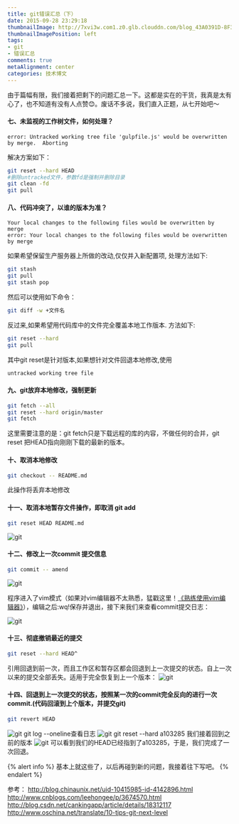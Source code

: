 ```yaml
---
title: git错误汇总（下）
date: 2015-09-28 23:29:18
thumbnailImage: http://7xvi3w.com1.z0.glb.clouddn.com/blog_43A0391D-8F3C-4215-B75B-D2A4CB356BA4.png
thumbnailImagePosition: left
tags: 
- git
- 错误汇总
comments: true
metaAlignment: center
categories: 技术博文
---
```

由于篇幅有限，我们接着把剩下的问题汇总一下。这都是实在的干货，我真是太有心了，也不知道有没有人点赞😊。废话不多说，我们直入正题，从七开始吧～
<!-- more -->
#### 七、未监视的工作树文件，如何处理？
```
error: Untracked working tree file 'gulpfile.js' would be overwritten by merge.  Aborting
```
解决方案如下：
```sh
git reset --hard HEAD
#删除untracked文件，参数fd是强制并删除目录
git clean -fd 
git pull
```

#### 八、代码冲突了，以谁的版本为准？
```
Your local changes to the following files would be overwritten by merge
error: Your local changes to the following files would be overwritten by merge
```

如果希望保留生产服务器上所做的改动,仅仅并入新配置项, 处理方法如下:
```sh
git stash
git pull
git stash pop
```
然后可以使用如下命令：
```sh
git diff -w +文件名 
```

反过来,如果希望用代码库中的文件完全覆盖本地工作版本. 方法如下:
```sh
git reset --hard
git pull
```
其中git reset是针对版本,如果想针对文件回退本地修改,使用
```sh
untracked working tree file
```

#### 九、git放弃本地修改，强制更新
```sh
git fetch --all
git reset --hard origin/master
git fetch 
```
这里需要注意的是：git fetch只是下载远程的库的内容，不做任何的合并，git reset 把HEAD指向刚刚下载的最新的版本。

#### 十、取消本地修改
```sh
git checkout -- README.md
```

此操作将丢弃本地修改

#### 十一、取消本地暂存文件操作，即取消 git add
```sh
git reset HEAD README.md
```
![git](http://7xvi3w.com1.z0.glb.clouddn.com/blog_9A5246ED-9E43-42B3-9A84-1C9D8B461BC5.png)

#### 十二、修改上一次commit 提交信息
```sh
git commit -- amend
```
![git](http://7xvi3w.com1.z0.glb.clouddn.com/blog_6DB344AF-66FC-479E-A62F-77155919BA45.png)

程序进入了vim模式（如果对vim编辑器不太熟悉，猛戳这里！[《熟练使用vim编辑器》](http://jartto.wang/2015/10/03/skilful-with-vim/)），编辑之后:wq!保存并退出，接下来我们来查看commit提交日志：

![git](http://7xvi3w.com1.z0.glb.clouddn.com/blog_ED01E167-54D4-4245-9F9D-5F3772B074E9.png)

#### 十三、彻底撤销最近的提交
```sh
git reset --hard HEAD^
```
引用回退到前一次，而且工作区和暂存区都会回退到上一次提交的状态。自上一次以来的提交全部丢失。适用于完全恢复到上一个版本：
![git](http://7xvi3w.com1.z0.glb.clouddn.com/blog_4D119908-2F9C-4AD9-8699-119223F38CDA.png)

#### 十四、回退到上一次提交的状态，按照某一次的commit完全反向的进行一次commit.(代码回滚到上个版本，并提交git)
```sh
git revert HEAD
```
![git](http://7xvi3w.com1.z0.glb.clouddn.com/blog_56B1AB35-2F5E-47FF-A889-B469DBD095FE.png)
git log --oneline查看日志
![git](http://7xvi3w.com1.z0.glb.clouddn.com/blog_6A759CE9-5487-47D5-A16A-ECBE675C0CCD.png)
git reset --hard a103285 我们接着回到之前的版本
![git](http://7xvi3w.com1.z0.glb.clouddn.com/blog_D42CB1FB-EDBE-4AE1-99D2-F20CA4C7220D.png)
可以看到我们的HEAD已经指到了a103285，于是，我们完成了一次回退。

{% alert info %}
基本上就这些了，以后再碰到新的问题，我接着往下写吧。
{% endalert %}

参考：
http://blog.chinaunix.net/uid-10415985-id-4142896.html
http://www.cnblogs.com/leehongee/p/3674570.html
http://blog.csdn.net/cankingapp/article/details/18312117
http://www.oschina.net/translate/10-tips-git-next-level




